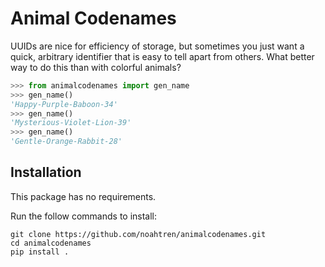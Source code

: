 # Animal Codenames
UUIDs are nice for efficiency of storage, but sometimes you just want a quick, arbitrary
identifier that is easy to tell apart from others. What better way to do this than with
colorful animals?

```python
>>> from animalcodenames import gen_name
>>> gen_name()
'Happy-Purple-Baboon-34'
>>> gen_name()
'Mysterious-Violet-Lion-39'
>>> gen_name()
'Gentle-Orange-Rabbit-28'
```

## Installation
This package has no requirements.

Run the follow commands to install:
```
git clone https://github.com/noahtren/animalcodenames.git
cd animalcodenames
pip install .
```